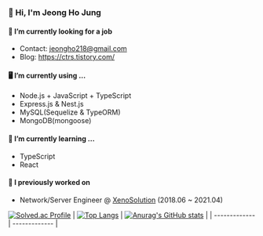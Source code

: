 ### 👋 Hi, I'm Jeong Ho Jung

#### 🔭 I’m currently looking for a job
* Contact: jeongho218@gmail.com
* Blog: https://ctrs.tistory.com/

#### 🖥️ I’m currently using ...
* Node.js + JavaScript + TypeScript
* Express.js &  Nest.js
* MySQL(Sequelize & TypeORM)
* MongoDB(mongoose)

#### 🌱 I’m currently learning ...
* TypeScript
* React

#### 🏦 I previously worked on
* Network/Server Engineer @ [XenoSolution](https://xenosolution.co.kr/) (2018.06 ~ 2021.04)

[![Solved.ac Profile](http://mazassumnida.wtf/api/v2/generate_badge?boj=jeongho218)](https://solved.ac/jeongho218/)
| <a>[![Top Langs](https://github-readme-stats.vercel.app/api/top-langs/?username=jeongho218&layout=compact&theme=tokyonight)](https://github.com/anuraghazra/github-readme-stats) </a>|<a> [![Anurag's GitHub stats](https://github-readme-stats.vercel.app/api?username=jeongho218&show_icons=true&theme=tokyonight)](https://github.com/anuraghazra/github-readme-stats) </a> |
| ------------- | ------------- |
